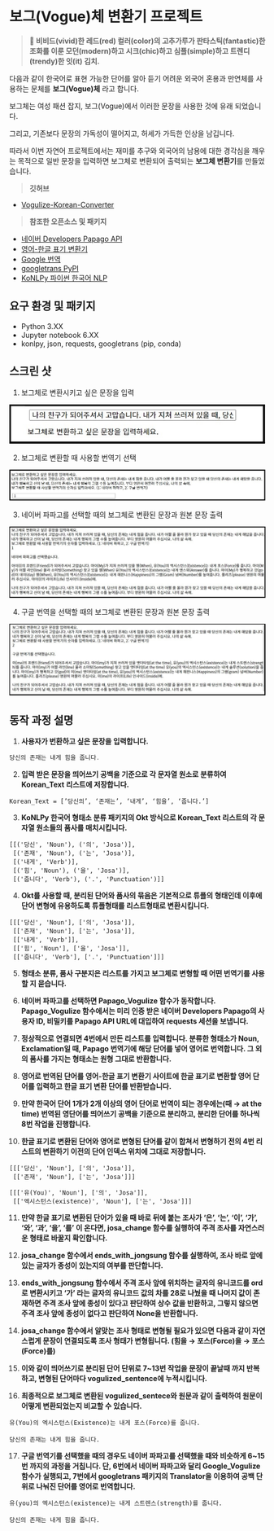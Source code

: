 # 보그(Vogue)체 변환기 프로젝트




> 
>  **🥬 비비드(vivid)한 레드(red) 컬러(color)의 고추가루가 판타스틱(fantastic)한 조화를 이룬 모던(modern)하고 시크(chic)하고 심플(simple)하고 트렌디(trendy)한 잇(it) 김치.**
>


다음과 같이 한국어로 표현 가능한 단어를 알아 듣기 어려운 외국어 혼용과 만연체를 사용하는 문체를 **보그(Vogue)체** 라고 합니다.

보그체는 여성 패션 잡지, 보그(Vogue)에서 이러한 문장을 사용한 것에 유래 되었습니다.

그리고, 기존보다 문장의 가독성이 떨어지고,  허세가 가득한 인상을 남깁니다.

따라서 이번 자연어 프로젝트에서는 재미를 추구와 외국어의 남용에 대한 경각심을 깨우는 목적으로 일반 문장을 입력하면 보그체로 변환되어 출력되는 **보그체 변환기**를 만들었습니다.

> **깃허브**
> 
- [Vogulize-Korean-Converter](https://github.com/Err0RtheMAX/Vogulize-Korean-Converter)

> **참조한 오픈소스 및 패키지**
> 
- [네이버 Developers Papago API](https://developers.naver.com/docs/papago/README.md)
- [영어-한글 표기 변환기](https://transliterator.herokuapp.com/)
- [Google 번역](http://translate.google.co.kr)
- [googletrans PyPI](https://pypi.org/project/googletrans/)
- [KoNLPy 파이썬 한국어 NLP](https://konlpy.org/ko/latest/index.html#)

## 요구 환경 및 패키지



- Python 3.XX
- Jupyter notebook 6.XX
- konlpy, json, requests, googletrans (pip, conda)

## 스크린 샷



1. 보그체로 변환시키고 싶은 문장을 입력

![1.jpg](./사진/1.jpg)

2. 보그체로 변환할 때 사용할 번역기 선택

![2.jpg](./사진/2.jpg)

3. 네이버 파파고를 선택할 때의 보그체로 변환된 문장과 원본 문장 출력

![3.jpg](./사진/3.jpg)

4. 구글 번역을 선택할 때의 보그체로 변환된 문장과 원본 문장 출력
    
![4.jpg](./사진/4.jpg)
    

## 동작 과정 설명



1. **사용자가 번환하고 싶은 문장을 입력합니다.**

```jsx
당신의 존재는 내게 힘을 줍니다.
```

2. **입력 받은 문장을 띄어쓰기 공백을 기준으로 각 문자열 원소로 분류하여 Korean_Text 리스트에 저장합니다.**

```
Korean_Text = [’당신의’, ‘존재는’, ‘내게’, ‘힘을’, ‘줍니다.’]
```

3. **KoNLPy 한국어 형태소 분류 패키지의 Okt 방식으로 Korean_Text 리스트의 각 문자열 원소들의 품사를 매치시킵니다.**

```
[[('당신', 'Noun'), ('의', 'Josa')],
 [('존재', 'Noun'), ('는', 'Josa')],
 [('내게', 'Verb')],
 [('힘', 'Noun'), ('을', 'Josa')],
 [('줍니다', 'Verb'), ('.', 'Punctuation')]]
```

4. **Okt를 사용할 때, 분리된 단어와 품사의 묶음은 기본적으로 튜플의 형태인데 이후에 단어 변형에 유용하도록 튜플형태를 리스트형태로 변환시킵니다.**

```
[[['당신', 'Noun'], ['의', 'Josa']],
 [['존재', 'Noun'], ['는', 'Josa']],
 [['내게', 'Verb']],
 [['힘', 'Noun'], ['을', 'Josa']],
 [['줍니다', 'Verb'], ['.', 'Punctuation']]]
```

5. **형태소 분류, 품사 구분지은 리스트를 가지고 보그체로 변형할 때 어떤 번역기를 사용할 지 묻습니다.**

6. **네이버 파파고를 선택하면 Papago_Vogulize 함수가 동작합니다. Papago_Vogulize 함수에서는 미리 인증 받은 네이버 Developers Papago의 사용자 ID, 비밀키를 Papago API URL에 대입하여 requests 세션을 보냅니다.**

7. **정상적으로  연결되면 4번에서 만든 리스트를 입력합니다. 분류한 형태소가 Noun, Exclamation일 때, Papago 번역기에 해당 단어를 넣어 영어로 번역합니다. 그 외의 품사를 가지는 형태소는 원형 그대로 반환합니다.**

8. **영어로 번역된 단어를 영어-한글 표기 변환기 사이트에 한글 표기로 변환할 영어 단어를 입력하고 한글 표기 변환 단어를 반환받습니다.**

9. **만약 한국어 단어 1개가 2개 이상의 영어 단어로 번역이 되는 경우에는(때 → at the time) 번역된 영단어를 띄어쓰기 공백을 기준으로 분리하고, 분리한 단어를 하나씩 8번 작업을 진행합니다.**

10. **한글 표기로 변환된 단어와 영어로 변형된 단어를 같이 합쳐서 변형하기 전의 4번 리스트의 변환하기 이전의 단어 인덱스 위치에 그대로 저장합니다.**  

```
[[['당신', 'Noun'], ['의', 'Josa']],
 [['존재', 'Noun'], ['는', 'Josa']]]
```

```
[[['유(You)', 'Noun'], ['의', 'Josa']],
 [['엑시스턴스(existence)', 'Noun'], ['는', 'Josa']]]
```

11. **만약 한글 표기로 변환된 단어가 있을 때 바로 뒤에 붙는 조사가 ‘은’, ‘는’, ‘이’, ‘가’, ‘와’, ‘과’,  ‘을’, ‘를’ 이 온다면, josa_change 함수를 실행하여 주격 조사를 자연스러운 형태로 바꿀지 확인합니다.**

12. **josa_change 함수에서 ends_with_jongsung 함수를 실행하여, 조사 바로 앞에 있는 글자가 종성이 있는지의 여부를 판단합니다.** 

13. **ends_with_jongsung 함수에서 주격 조사 앞에 위치하는 글자의 유니코드를 ord로 변환시키고 ‘가’ 라는 글자의 유니코드 값의 차를 28로 나눴을 때 나머지 값이 존재하면 주격 조사 앞에 종성이 있다고 판단하여 상수 값을 반환하고, 그렇지 않으면 주격 조사 앞에 종성이 없다고 판단하여 None을 반환합니다.**

14. **josa_change 함수에서 알맞는 조사 형태로 변형될 필요가 있으면 다음과 같이  자연스럽게 문장이 연결되도록 조사 형태가 변형됩니다.  (힘을 → 포스(Force)을 → 포스(Force)를)**

15. **이와 같이 띄어쓰기로 분리된 단어 단위로 7~13번 작업을 문장이 끝날때 까지 반복하고, 변형된 단어마다 vogulized_sentence에 누적시킵니다.**

16. **최종적으로 보그체로 변환된 vogulized_sentece와 원문과 같이 출력하여 원문이 어떻게 변환되었는지 비교할 수 있습니다.**

```
유(You)의 엑시스턴스(Existence)는 내게 포스(Force)를 줍니다.

당신의 존재는 내게 힘을 줍니다.
```

17. **구글 번역기를 선택했을 때의 경우도 네이버 파파고를 선택했을 때와 비슷하게 6~15번 까지의 과정을 거칩니다. 단, 6번에서 네이버 파파고와 달리  Google_Vogulize 함수가 실행되고, 7번에서 googletrans 패키지의 Translator을 이용하여 공백 단위로 나눠진 단어를 영어로 번역합니다.**

```
유(you)의 엑시스턴스(existence)는 내게 스트렌스(strength)를 줍니다.

당신의 존재는 내게 힘을 줍니다.
```
